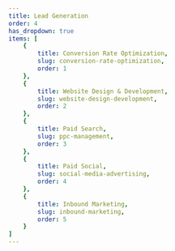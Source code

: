 ```yaml
---
title: Lead Generation
order: 4
has_dropdown: true
items: [
    {
        title: Conversion Rate Optimization,
        slug: conversion-rate-optimization,
        order: 1
    },
    {
        title: Website Design & Development,
        slug: website-design-development,
        order: 2
    },
    {
        title: Paid Search,
        slug: ppc-management,
        order: 3
    },
    {
        title: Paid Social,
        slug: social-media-advertising,
        order: 4
    },
    {
        title: Inbound Marketing,
        slug: inbound-marketing,
        order: 5
    }
]
---
```


